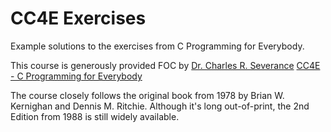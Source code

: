 # CC4E Exercises

Example solutions to the exercises from C Programming for Everybody.

This course is generously provided FOC by [Dr. Charles R. Severance](https://www.dr-chuck.com/)
[CC4E - C Programming for Everybody](https://www.cc4e.com/)

The course closely follows the original book from 1978 by Brian W. Kernighan and Dennis M. Ritchie.
Although it's long out-of-print, the 2nd Edition from 1988 is still widely available.

